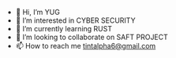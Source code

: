 - 👋 Hi, I’m YUG
- 👀 I’m interested in CYBER SECURITY
- 🌱 I’m currently learning RUST
- 💞️ I’m looking to collaborate on SAFT PROJECT 
- 📫 How to reach me tintalpha6@gmail.com

<!---
yugisop7272/yugisop7272 is a ✨ special ✨ repository because its `README.md` (this file) appears on your GitHub profile.
You can click the Preview link to take a look at your changes.
--->
